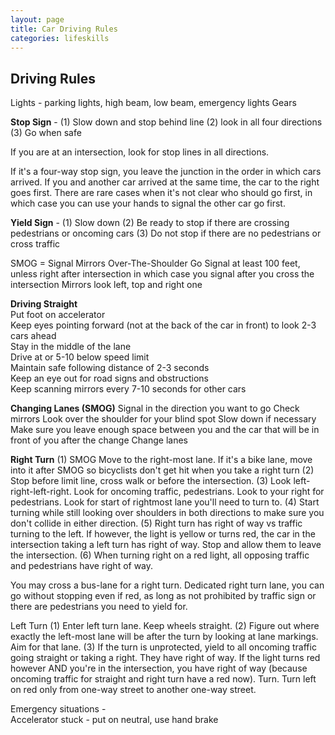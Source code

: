 ```yaml
---
layout: page
title: Car Driving Rules
categories: lifeskills
---
```


## Driving Rules  
  
Lights - parking lights, high beam, low beam, emergency lights
Gears

**Stop Sign** -
(1) Slow down and stop behind line
(2) look in all four directions
(3) Go when safe

If you are at an intersection, look for stop lines in all directions. 

If it's a four-way stop sign, you leave the junction in the order in which cars arrived. If you and another car arrived at the same time, the car to the right goes first. There are rare cases when it's not clear who should go first, in which case you can use your hands to signal the other car go first.

**Yield Sign** - 
(1) Slow down 
(2) Be ready to stop if there are crossing pedestrians or oncoming cars
(3) Do not stop if there are no pedestrians or cross traffic

SMOG = Signal Mirrors Over-The-Shoulder Go
Signal at least 100 feet, unless right after intersection in which case you signal after you cross the intersection
Mirrors look left, top and right one

**Driving Straight**  
Put foot on accelerator  
Keep eyes pointing forward (not at the back of the car in front) to look 2-3 cars ahead  
Stay in the middle of the lane  
Drive at or 5-10 below speed limit  
Maintain safe following distance of 2-3 seconds  
Keep an eye out for road signs and obstructions  
Keep scanning mirrors every 7-10 seconds for other cars  
  
**Changing Lanes (SMOG)**
Signal in the direction you want to go
Check mirrors
Look over the shoulder for your blind spot
Slow down if necessary
Make sure you leave enough space between you and the car that will be in front of you after the change
Change lanes

**Right Turn**
(1) SMOG Move to the right-most lane. If it's a bike lane, move into it after SMOG so bicyclists don't get hit when you take a right turn
(2) Stop before limit line, cross walk or before the intersection.
(3) Look left-right-left-right. Look for oncoming traffic, pedestrians. Look to your right for pedestrians. Look for start of rightmost lane you'll need to turn to.
(4) Start turning while still looking over shoulders in both directions to make sure you don't collide in either direction.
(5) Right turn has right of way vs traffic turning to the left. If however, the light is yellow or turns red, the car in the intersection taking a left turn has right of way. Stop and allow them to leave the intersection.
(6) When turning right on a red light, all opposing traffic and pedestrians have right of way.

You may cross a bus-lane for a right turn.
Dedicated right turn lane, you can go without stopping even if red, as long as not prohibited by traffic sign or there are pedestrians you need to yield for.


Left Turn
(1) Enter left turn lane. Keep wheels straight.
(2) Figure out where exactly the left-most lane will be after the turn by looking at lane markings. Aim for that lane.
(3) If the turn is unprotected, yield to all oncoming traffic going straight or taking a right. They have right of way. If the light turns red however AND you're in the intersection, you have right of way (because oncoming traffic for straight and right turn have a red now). Turn.
Turn left on red only from one-way street to another one-way street.


Emergency situations -  
Accelerator stuck - put on neutral, use hand brake
